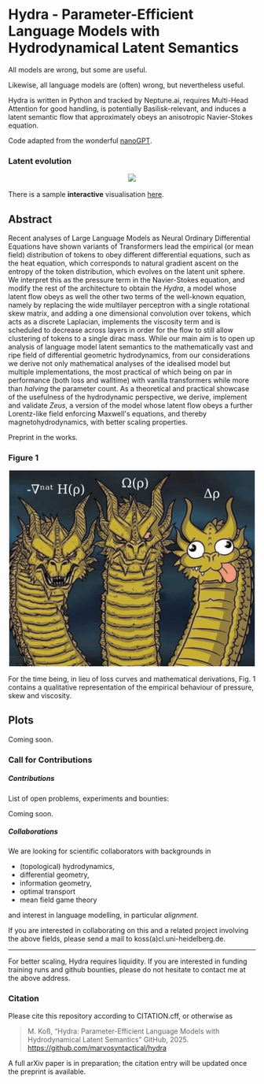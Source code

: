 # Hydra - Parameter-Efficient Language Models with Hydrodynamical Latent Semantics

All models are wrong, but some are useful.

Likewise, all language models are (often) wrong, but nevertheless useful.

Hydra is written in Python and tracked by Neptune.ai, requires Multi-Head Attention for good handling, is potentially Basilisk-relevant, and induces a latent semantic flow that approximately obeys an anisotropic Navier-Stokes equation.

Code adapted from the wonderful [nanoGPT](https://github.com/karpathy/nanoGPT).

### Latent evolution

<p align="center">
  <img src="img/hydra_evo.gif" width="300">
</p>

There is a sample **interactive** visualisation [here](https://marvosyntactical.github.io/hydra_latent_interactive.html).


## Abstract

Recent analyses of Large Language Models as Neural Ordinary Differential Equations have shown
variants of Transformers lead the empirical (or mean field) distribution of tokens to obey
different differential equations, such as the heat equation, which corresponds
to natural gradient ascent on the entropy of the token distribution, which evolves on the latent
unit sphere. We interpret this as the pressure term in the Navier-Stokes equation, and modify the
rest of the architecture to obtain the _Hydra_, a model whose latent flow obeys as well the other two
terms of the well-known equation, namely by replacing the wide multilayer perceptron with a single
rotational skew matrix, and adding a one dimensional convolution over tokens, which acts as a
discrete Laplacian, implements the viscosity term and is scheduled to decrease across layers in
order for the flow to still allow clustering of tokens to a single dirac mass. While our main aim
is to open up analysis of language model latent semantics to the mathematically vast and ripe field
of differential geometric hydrodynamics, from our considerations we derive not only mathematical
analyses of the idealised model but multiple implementations, the most practical of which being on
par in performance (both loss and walltime) with vanilla transformers while more than
_halving_ the parameter count. As a theoretical and practical showcase of the
usefulness of the hydrodynamic perspective, we derive, implement and validate _Zeus_, a version of
the model whose latent flow obeys a further Lorentz-like field enforcing Maxwell's equations, and
thereby magnetohydrodynamics, with better scaling properties.

Preprint in the works.

### Figure 1

<p align="center">
  <img src="img/dragons_derpy.png" width="500">
</p>

For the time being, in lieu of loss curves and mathematical derivations, Fig. 1 contains a qualitative representation of the empirical behaviour of pressure, skew and viscosity.

## Plots

Coming soon.

### Call for Contributions

##### Contributions

List of open problems, experiments and bounties:

Coming soon.


##### Collaborations

We are looking for scientific collaborators with backgrounds in

* (topological) hydrodynamics,
* differential geometry,
* information geometry,
* optimal transport
* mean field game theory

and interest in language modelling, in particular _alignment_.

If you are interested in collaborating on this and a related project involving the above fields, please send a mail to koss(a)cl.uni-heidelberg.de.

---

For better scaling, Hydra requires liquidity. If you are interested in funding training runs and github bounties, please do not hesitate to contact me at the above address.


### Citation

Please cite this repository according to CITATION.cff, or otherwise as

> M. Koß, “Hydra: Parameter-Efficient Language Models with Hydrodynamical Latent Semantics” GitHub, 2025.  
> https://github.com/marvosyntactical/hydra

A full arXiv paper is in preparation; the citation entry will be updated once the preprint is available.


